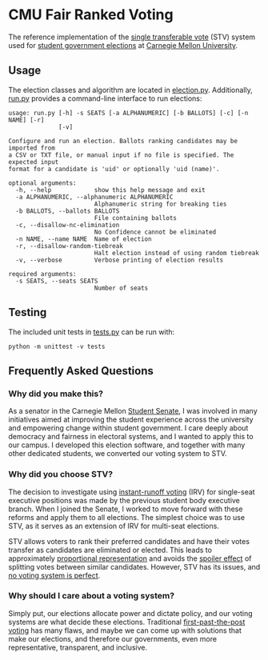 # CMU Fair Ranked Voting
The reference implementation of the [single transferable vote][1] (STV) system used for [student government elections][2] at [Carnegie Mellon University][3].

## Usage
The election classes and algorithm are located in [election.py][4]. Additionally, [run.py][5] provides a command-line interface to run elections:
```
usage: run.py [-h] -s SEATS [-a ALPHANUMERIC] [-b BALLOTS] [-c] [-n NAME] [-r]
              [-v]

Configure and run an election. Ballots ranking candidates may be imported from
a CSV or TXT file, or manual input if no file is specified. The expected input
format for a candidate is 'uid' or optionally 'uid (name)'.

optional arguments:
  -h, --help            show this help message and exit
  -a ALPHANUMERIC, --alphanumeric ALPHANUMERIC
                        Alphanumeric string for breaking ties
  -b BALLOTS, --ballots BALLOTS
                        File containing ballots
  -c, --disallow-nc-elimination
                        No Confidence cannot be eliminated
  -n NAME, --name NAME  Name of election
  -r, --disallow-random-tiebreak
                        Halt election instead of using random tiebreak
  -v, --verbose         Verbose printing of election results

required arguments:
  -s SEATS, --seats SEATS
                        Number of seats
```
## Testing

The included unit tests in [tests.py][6] can be run with:
```
python -m unittest -v tests
```
## Frequently Asked Questions

### Why did you make this?

As a senator in the Carnegie Mellon [Student Senate][7], I was involved in many initiatives aimed at improving the student experience across the university and empowering change within student government. I care deeply about democracy and fairness in electoral systems, and I wanted to apply this to our campus. I developed this election software, and together with many other dedicated students, we converted our voting system to STV.

### Why did you choose STV?

The decision to investigate using [instant-runoff voting][8] (IRV) for single-seat executive positions was made by the previous student body executive branch. When I joined the Senate, I worked to move forward with these reforms and apply them to all elections. The simplest choice was to use STV, as it serves as an extension of IRV for multi-seat elections.

STV allows voters to rank their preferred candidates and have their votes transfer as candidates are eliminated or elected. This leads to approximately [proportional representation][9] and avoids the [spoiler effect][10] of splitting votes between similar candidates. However, STV has its issues, and [no voting system is perfect][11].

### Why should I care about a voting system?

Simply put, our elections allocate power and dictate policy, and our voting systems are what decide these elections. Traditional [first-past-the-post voting][12] has many flaws, and maybe we can come up with solutions that make our elections, and therefore our governments, even more representative, transparent, and inclusive.

 [1]: https://en.wikipedia.org/wiki/Single_transferable_vote
 [2]: https://stugov.andrew.cmu.edu/elections
 [3]: https://www.cmu.edu
 [4]: https://github.com/dgund/CMU-Fair-Ranked-Voting/blob/master/election.py
 [5]: https://github.com/dgund/CMU-Fair-Ranked-Voting/blob/master/run.py
 [6]: https://github.com/dgund/CMU-Fair-Ranked-Voting/blob/master/tests.py
 [7]: https://cmusenate.org
 [8]: https://en.wikipedia.org/wiki/Instant-runoff_voting
 [9]: https://en.wikipedia.org/wiki/Proportional_representation
[10]: https://en.wikipedia.org/wiki/Spoiler_effect
[11]: https://en.wikipedia.org/wiki/Arrow%27s_impossibility_theorem
[12]: https://en.wikipedia.org/wiki/First-past-the-post_voting
